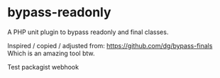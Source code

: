 # bypass-readonly

A PHP unit plugin to bypass readonly and final classes.

Inspired / copied / adjusted from: https://github.com/dg/bypass-finals 
Which is an amazing tool btw.

Test packagist webhook
